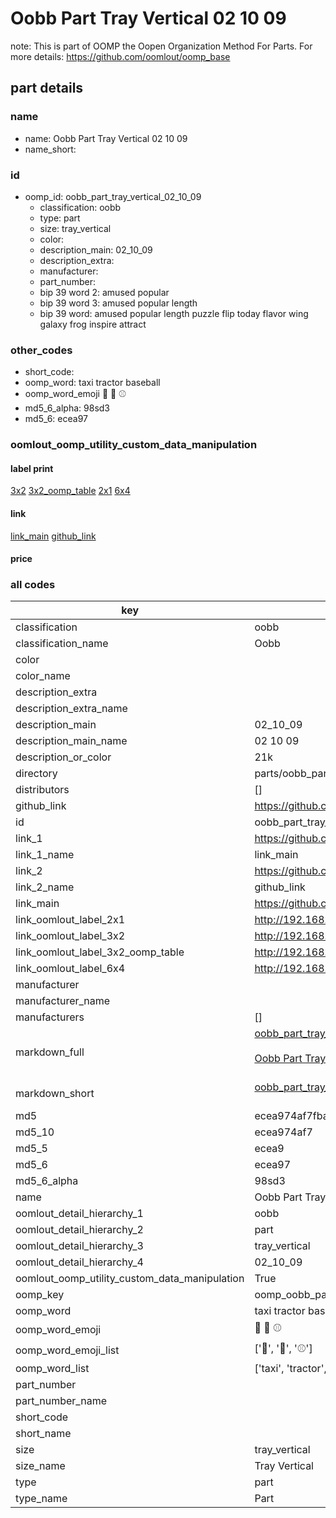 # Oobb Part Tray Vertical 02 10 09  

note: This is part of OOMP the Oopen Organization Method For Parts. For more details: https://github.com/oomlout/oomp_base

##  part details





### name
* name: Oobb Part Tray Vertical 02 10 09
* name_short: 
### id
* oomp_id: oobb_part_tray_vertical_02_10_09
  * classification: oobb
  * type: part
  * size: tray_vertical
  * color: 
  * description_main: 02_10_09
  * description_extra: 
  * manufacturer: 
  * part_number: 
  * bip 39 word 2: amused popular
  * bip 39 word 3: amused popular length
  * bip 39 word: amused popular length puzzle flip today flavor wing galaxy frog inspire attract

### other_codes
* short_code: 
* oomp_word: taxi tractor baseball
* oomp_word_emoji :taxi: :tractor: :baseball:
* md5_6_alpha: 98sd3
* md5_6: ecea97






### oomlout_oomp_utility_custom_data_manipulation
#### label print
[3x2](http://192.168.1.245:1112/?label=oomp%2098sd3)
[3x2_oomp_table](http://192.168.1.107:1112/?label=oomp%2098sd3)
[2x1](http://192.168.1.242:1112/?label=oomp%2098sd3)
[6x4](http://192.168.1.55:1112/?label=oomp%2098sd3)    

#### link

[link_main](https://github.com/oomlout/oomlout_oomp_current_version_messy/tree/main/parts/oobb_part_tray_vertical_02_10_09) [github_link](https://github.com/oomlout/oomlout_oomp_part_src/tree/main/parts/oobb_part_tray_vertical_02_10_09)                             

#### price







### all codes 
| key | value |  
| --- | --- |  
| classification | oobb |  
| classification_name | Oobb |  
| color |  |  
| color_name |  |  
| description_extra |  |  
| description_extra_name |  |  
| description_main | 02_10_09 |  
| description_main_name | 02 10 09 |  
| description_or_color | 21k |  
| directory | parts/oobb_part_tray_vertical_02_10_09 |  
| distributors | [] |  
| github_link | https://github.com/oomlout/oomlout_oomp_part_src/tree/main/parts/oobb_part_tray_vertical_02_10_09 |  
| id | oobb_part_tray_vertical_02_10_09 |  
| link_1 | https://github.com/oomlout/oomlout_oomp_current_version_messy/tree/main/parts/oobb_part_tray_vertical_02_10_09 |  
| link_1_name | link_main |  
| link_2 | https://github.com/oomlout/oomlout_oomp_part_src/tree/main/parts/oobb_part_tray_vertical_02_10_09 |  
| link_2_name | github_link |  
| link_main | https://github.com/oomlout/oomlout_oomp_current_version_messy/tree/main/parts/oobb_part_tray_vertical_02_10_09 |  
| link_oomlout_label_2x1 | http://192.168.1.242:1112/?label=oomp%2098sd3 |  
| link_oomlout_label_3x2 | http://192.168.1.245:1112/?label=oomp%2098sd3 |  
| link_oomlout_label_3x2_oomp_table | http://192.168.1.107:1112/?label=oomp%2098sd3 |  
| link_oomlout_label_6x4 | http://192.168.1.55:1112/?label=oomp%2098sd3 |  
| manufacturer |  |  
| manufacturer_name |  |  
| manufacturers | [] |  
| markdown_full | [oobb_part_tray_vertical_02_10_09](https://github.com/oomlout/oomlout_oomp_current_version_messy/tree/main/parts/oobb_part_tray_vertical_02_10_09)<br>[](https://github.com/oomlout/oomlout_oomp_current_version_messy/tree/main/parts/oobb_part_tray_vertical_02_10_09)<br>[Oobb Part Tray Vertical 02 10 09](https://github.com/oomlout/oomlout_oomp_current_version_messy/tree/main/parts/oobb_part_tray_vertical_02_10_09)<br><br> |  
| markdown_short | [oobb_part_tray_vertical_02_10_09](https://github.com/oomlout/oomlout_oomp_current_version_messy/tree/main/parts/oobb_part_tray_vertical_02_10_09)<br><br> |  
| md5 | ecea974af7fbab178d2c8aef002a0841 |  
| md5_10 | ecea974af7 |  
| md5_5 | ecea9 |  
| md5_6 | ecea97 |  
| md5_6_alpha | 98sd3 |  
| name | Oobb Part Tray Vertical 02 10 09 |  
| oomlout_detail_hierarchy_1 | oobb |  
| oomlout_detail_hierarchy_2 | part |  
| oomlout_detail_hierarchy_3 | tray_vertical |  
| oomlout_detail_hierarchy_4 | 02_10_09 |  
| oomlout_oomp_utility_custom_data_manipulation | True |  
| oomp_key | oomp_oobb_part_tray_vertical_02_10_09 |  
| oomp_word | taxi tractor baseball |  
| oomp_word_emoji | :taxi: :tractor: :baseball: |  
| oomp_word_emoji_list | [':taxi:', ':tractor:', ':baseball:'] |  
| oomp_word_list | ['taxi', 'tractor', 'baseball'] |  
| part_number |  |  
| part_number_name |  |  
| short_code |  |  
| short_name |  |  
| size | tray_vertical |  
| size_name | Tray Vertical |  
| type | part |  
| type_name | Part |  
